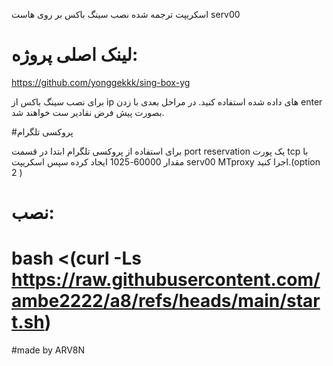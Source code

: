 اسکریپت ترجمه شده نصب سینگ باکس بر روی هاست serv00
# لینک اصلی پروژه:
https://github.com/yonggekkk/sing-box-yg

برای نصب سینگ باکس از ip های داده شده استفاده کنید. در مراحل بعدی با زدن enter بصورت پیش فرض نقادیر ست خواهند شد.

#پروکسی تلگرام

برای استفاده از پروکسی تلگرام ابتدا در قسمت port reservation یک پورت tcp با مقدار 60000-1025 ایجاد کرده سپس اسکریپت serv00 MTproxy اجرا کنید.(option 2 )

# نصب:

# bash <(curl -Ls https://raw.githubusercontent.com/ambe2222/a8/refs/heads/main/start.sh) #
#made by ARV8N
